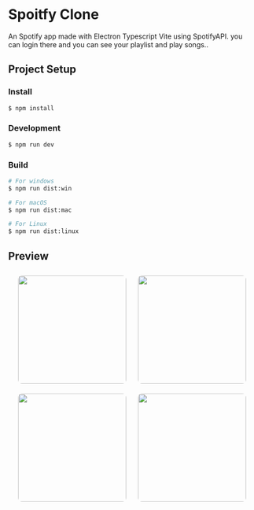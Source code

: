 # Spoitfy Clone

An Spotify app made with Electron Typescript Vite using SpotifyAPI. you can login there and you can see your playlist and play songs..

## Project Setup

### Install

```bash
$ npm install
```

### Development

```bash
$ npm run dev
```

### Build

```bash
# For windows
$ npm run dist:win

# For macOS
$ npm run dist:mac

# For Linux
$ npm run dist:linux
```
## Preview

<p align="center">
  <img src="https://github.com/user-attachments/assets/e5857b1a-47d2-4f4b-92ae-31907a4f4e46" width="220" style="margin: 10px; border-radius: 8px;" />
  <img src="https://github.com/user-attachments/assets/7f209d0c-00fa-42ef-bca8-f42850d1abc4" width="220" style="margin: 10px; border-radius: 8px;" />
  <img src="https://github.com/user-attachments/assets/4ad1b1b4-d4cd-456b-964a-c215a2f58049" width="220" style="margin: 10px; border-radius: 8px;" />
  <img src="https://github.com/user-attachments/assets/2b45fd01-7307-477e-9593-ce1b1d1dad9e" width="220" style="margin: 10px; border-radius: 8px;" />
</p>
